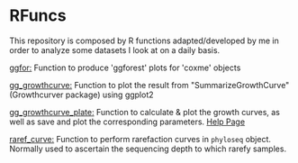 # RFuncs
This repository is composed by R functions adapted/developed by me in order to analyze some datasets I look at on a daily basis.

[ggfor:](ggfor.R) Function to produce 'ggforest' plots for 'coxme' objects

[gg_growthcurve:](gg_growthcurve.R) Function to plot the result from "SummarizeGrowthCurve" (Growthcurver package) using ggplot2

[gg_growthcurve_plate:](gg_growthcurve_plate.R) Function to calculate & plot the growth curves, as well as save and plot the corresponding parameters. [Help  Page](HelpFiles/gg_growthcurve_plate.md)

[raref_curve:](raref_curve.R) Function to perform rarefaction curves in `phyloseq` object. Normally used to ascertain the sequencing depth to which rarefy samples.
